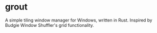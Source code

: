 # grout

A simple tiling window manager for Windows, written in Rust. Inspired by Budgie Window Shuffler's grid functionality.